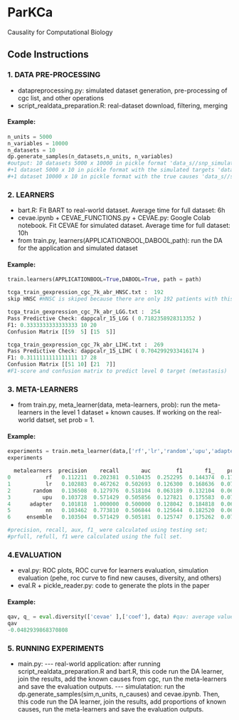 # ParKCa

Causality for Computational Biology

## Code Instructions 

### 1. DATA PRE-PROCESSING 

- datapreprocessing.py: simulated dataset generation, pre-processing of cgc list, and other operations  
- script_realdata_preparation.R: real-dataset download, filtering, merging

#### Example: 
```python
n_units = 5000
n_variables = 10000 
n_datasets = 10
dp.generate_samples(n_datasets,n_units, n_variables) 
#output: 10 datasets 5000 x 10000 in pickle format 'data_s//snp_simulated1_0.txt',...,'data_s//snp_simulated1_9.txt'
#+1 dataset 5000 x 10 in pickle format with the simulated targets 'data_s//snp_simulated1_y01.txt'; col 0 has the targets of 'snp_simulated1_0.txt' dataset. 
#+1 dataset 10000 x 10 in pickle format with the true causes 'data_s//snp_simulated1_truecauses.txt'; col 0 has the true causes of 'snp_simulated1_0.txt' dataset. 
```


### 2. LEARNERS  
- bart.R: Fit BART to real-world dataset. Average time for full dataset: 6h 
- cevae.ipynb + CEVAE_FUNCTIONS.py + CEVAE.py: Google Colab notebook. Fit CEVAE for simulated dataset. Average time for full dataset: 10h
- from train.py, learners(APPLICATIONBOOL,DABOOL,path): run the DA for the application and simulated dataset

#### Example: 
```python
train.learners(APPLICATIONBOOL=True,DABOOL=True, path = path)

tcga_train_gexpression_cgc_7k_abr_HNSC.txt :  192
skip HNSC #HNSC is skiped because there are only 192 patients with this cancer type

tcga_train_gexpression_cgc_7k_abr_LGG.txt :  254
Pass Predictive Check: dappcalr_15_LGG ( 0.7182358928313352 )
F1: 0.3333333333333333 10 20
Confusion Matrix [[59  5] [15  5]]

tcga_train_gexpression_cgc_7k_abr_LIHC.txt :  269
Pass Predictive Check: dappcalr_15_LIHC ( 0.7042992933416174 )
F1: 0.3111111111111111 17 28
Confusion Matrix [[51 10] [21  7]]
#F1-score and confusion matrix to predict level 0 target (metastasis) 
```

### 3. META-LEARNERS
- from train.py, meta_learner(data, meta-learners, prob): run the meta-learners in the level 1 dataset + known causes. 
If working on the real-world datset, set prob = 1.

#### Example: 
```python
experiments = train.meta_learner(data,['rf','lr','random','upu','adapter','nn'],0.5)
experiments 

  metalearners  precision    recall       auc        f1       f1_    prfull  refull
0           rf   0.112211  0.202381  0.510435  0.252295  0.144374  0.173531  0.461988   
1           lr   0.102883  0.467262  0.502693  0.126300  0.168636  0.072530  0.488304  
2       random   0.136508  0.127976  0.518104  0.063189  0.132104  0.063516  0.062865 
3          upu   0.103728  0.571429  0.505856  0.127821  0.175583  0.071643  0.592105 
4      adapter   0.101818  1.000000  0.500000  0.128042  0.184818  0.068400  1.000000 
5           nn   0.103462  0.773810  0.506844  0.125644  0.182520  0.068434  0.766082   
6     ensemble   0.103504  0.571429  0.505181  0.125747  0.175262  0.070447  0.584795  

#precision, recall, aux, f1_ were calculated using testing set; 
#prfull, refull, f1 were calculated using the full set.
```

### 4.EVALUATION 
- eval.py: ROC plots, ROC curve for learners evaluation, simulation evaluation (pehe, roc curve to find new causes, diversity, and others)
- eval.R + pickle_reader.py: code to generate the plots in the paper 

#### Example:
```python
qav, q_ = eval.diversity(['cevae' ],['coef'], data) #qav: average value, q_: array with the pairwise diversity
qav
-0.0482939868370808
```
### 5. RUNNING EXPERIMENTS 
- main.py: 
--- real-world application: after running script_realdata_preparation.R and bart.R, this code run the DA learner, join the results, add the known causes from cgc, 
    run the meta-learners and save the evaluation outputs. 
--- simulatation: run the dp.generate_samples(sim,n_units, n_causes) and cevae.ipynb. Then, this code run the DA learner, join the results, add proportions of known causes, 
    run the meta-learners and save the evaluation outputs. 

